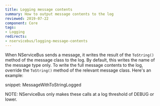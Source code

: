 ```yaml
---
title: Logging message contents
summary: How to output message contents to the log
reviewed: 2019-07-22
component: Core
tags:
- Logging
redirects:
- nservicebus/logging-message-contents
---
```


When NServiceBus sends a message, it writes the result of the `ToString()` method of the message class to the log. By default, this writes the name of the message type only. To write the full message contents to the log, override the `ToString()` method of the relevant message class. Here's an example:

snippet: MessageWithToStringLogged

NOTE: NServiceBus only makes these calls at a log threshold of DEBUG or lower.

